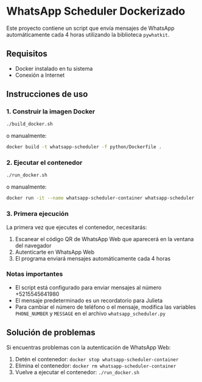 # WhatsApp Scheduler Dockerizado

Este proyecto contiene un script que envía mensajes de WhatsApp automáticamente cada 4 horas utilizando la biblioteca `pywhatkit`.

## Requisitos

- Docker instalado en tu sistema
- Conexión a Internet

## Instrucciones de uso

### 1. Construir la imagen Docker

```bash
./build_docker.sh
```

o manualmente:

```bash
docker build -t whatsapp-scheduler -f python/Dockerfile .
```

### 2. Ejecutar el contenedor

```bash
./run_docker.sh
```

o manualmente:

```bash
docker run -it --name whatsapp-scheduler-container whatsapp-scheduler
```

### 3. Primera ejecución

La primera vez que ejecutes el contenedor, necesitarás:

1. Escanear el código QR de WhatsApp Web que aparecerá en la ventana del navegador
2. Autenticarte en WhatsApp Web
3. El programa enviará mensajes automáticamente cada 4 horas

### Notas importantes

- El script está configurado para enviar mensajes al número +5215545641980
- El mensaje predeterminado es un recordatorio para Julieta
- Para cambiar el número de teléfono o el mensaje, modifica las variables `PHONE_NUMBER` y `MESSAGE` en el archivo `whatsapp_scheduler.py`

## Solución de problemas

Si encuentras problemas con la autenticación de WhatsApp Web:

1. Detén el contenedor: `docker stop whatsapp-scheduler-container`
2. Elimina el contenedor: `docker rm whatsapp-scheduler-container`
3. Vuelve a ejecutar el contenedor: `./run_docker.sh`
